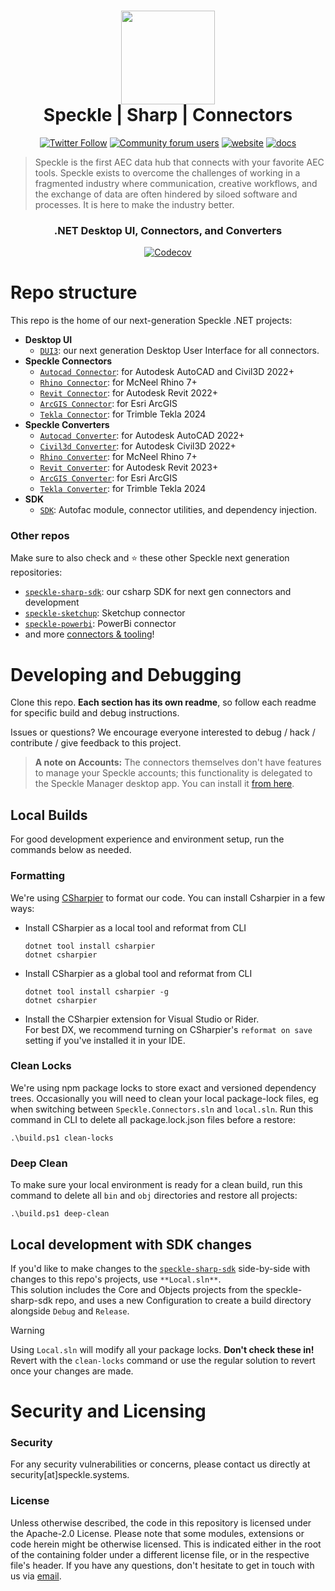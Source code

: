 <h1 align="center">
  <img src="https://user-images.githubusercontent.com/2679513/131189167-18ea5fe1-c578-47f6-9785-3748178e4312.png" width="150px"/><br/>
  Speckle | Sharp | Connectors
</h1>

<p align="center"><a href="https://twitter.com/SpeckleSystems"><img src="https://img.shields.io/twitter/follow/SpeckleSystems?style=social" alt="Twitter Follow"></a> <a href="https://speckle.community"><img src="https://img.shields.io/discourse/users?server=https%3A%2F%2Fspeckle.community&amp;style=flat-square&amp;logo=discourse&amp;logoColor=white" alt="Community forum users"></a> <a href="https://speckle.systems"><img src="https://img.shields.io/badge/https://-speckle.systems-royalblue?style=flat-square" alt="website"></a> <a href="https://speckle.guide/dev/"><img src="https://img.shields.io/badge/docs-speckle.guide-orange?style=flat-square&amp;logo=read-the-docs&amp;logoColor=white" alt="docs"></a></p>

> Speckle is the first AEC data hub that connects with your favorite AEC tools. Speckle exists to overcome the challenges of working in a fragmented industry where communication, creative workflows, and the exchange of data are often hindered by siloed software and processes. It is here to make the industry better.

<h3 align="center">
    .NET Desktop UI, Connectors, and Converters
</h3>

<p align="center"><a href="https://codecov.io/gh/specklesystems/speckle-sharp-connectors"><img src="https://codecov.io/gh/specklesystems/speckle-sharp-connectors/graph/badge.svg?token=eMhI4M8umi" alt="Codecov"></a></p>

# Repo structure

This repo is the home of our next-generation Speckle .NET projects:

- **Desktop UI**
  - [`DUI3`](https://github.com/specklesystems/speckle-sharp-connectors/tree/main/DUI3): our next generation Desktop User Interface for all connectors.
- **Speckle Connectors**
  - [`Autocad Connector`](https://github.com/specklesystems/speckle-sharp-connectors/tree/main/Connectors/Autocad): for Autodesk AutoCAD and Civil3D 2022+
  - [`Rhino Connector`](https://github.com/specklesystems/speckle-sharp-connectors/tree/main/Connectors/Rhino): for McNeel Rhino 7+
  - [`Revit Connector`](https://github.com/specklesystems/speckle-sharp-connectors/tree/main/Connectors/Revit): for Autodesk Revit 2022+
  - [`ArcGIS Connector`](https://github.com/specklesystems/speckle-sharp-connectors/tree/main/Connectors/ArcGIS/Speckle.Connectors.ArcGIS3): for Esri ArcGIS
  - [`Tekla Connector`](https://github.com/specklesystems/speckle-sharp-connectors/tree/main/Connectors/Tekla): for Trimble Tekla 2024
- **Speckle Converters**
  - [`Autocad Converter`](https://github.com/specklesystems/speckle-sharp-connectors/tree/main/Converters/Autocad): for Autodesk AutoCAD 2022+
  - [`Civil3d Converter`](https://github.com/specklesystems/speckle-sharp-connectors/tree/main/Converters/Civil3d): for Autodesk Civil3D 2022+
  - [`Rhino Converter`](https://github.com/specklesystems/speckle-sharp-connectors/tree/main/Converters/Rhino): for McNeel Rhino 7+
  - [`Revit Converter`](https://github.com/specklesystems/speckle-sharp-connectors/tree/main/Converters/Revit): for Autodesk Revit 2023+
  - [`ArcGIS Converter`](https://github.com/specklesystems/speckle-sharp-connectors/tree/main/Converters/ArcGIS/Speckle.Converters.ArcGIS3): for Esri ArcGIS
  - [`Tekla Converter`](https://github.com/specklesystems/speckle-sharp-connectors/tree/main/Converters/Tekla/Speckle.Converter.Tekla2024): for Trimble Tekla 2024
- **SDK**
  - [`SDK`](https://github.com/specklesystems/speckle-sharp-connectors/tree/main/Sdk): Autofac module, connector utilities, and dependency injection.


### Other repos

Make sure to also check and ⭐️ these other Speckle next generation repositories:

- [`speckle-sharp-sdk`](https://github.com/specklesystems/speckle-sharp-sdk): our csharp SDK for next gen connectors and development
- [`speckle-sketchup`](https://github.com/specklesystems/speckle-sketchup): Sketchup connector
- [`speckle-powerbi`](https://github.com/specklesystems/speckle-powerbi): PowerBi connector
- and more [connectors & tooling](https://github.com/specklesystems/)!

# Developing and Debugging

Clone this repo. **Each section has its own readme**, so follow each readme for specific build and debug instructions.

Issues or questions? We encourage everyone interested to debug / hack / contribute / give feedback to this project.

> **A note on Accounts:**
> The connectors themselves don't have features to manage your Speckle accounts; this functionality is delegated to the Speckle Manager desktop app. You can install it [from here](https://speckle-releases.ams3.digitaloceanspaces.com/manager/SpeckleManager%20Setup.exe).

## Local Builds

For good development experience and environment setup, run the commands below as needed.

### Formatting
We're using [CSharpier](https://github.com/belav/csharpier) to format our code.  You can install Csharpier in a few ways:
- Install CSharpier as a local tool and reformat from CLI
  ```
  dotnet tool install csharpier
  dotnet csharpier
  ```
- Install CSharpier as a global tool and reformat from CLI
  ```
  dotnet tool install csharpier -g
  dotnet csharpier
  ```
- Install the CSharpier extension for Visual Studio or Rider.<br/>
  For best DX, we recommend turning on CSharpier's `reformat on save` setting if you've installed it in your IDE.

### Clean Locks
We're using npm package locks to store exact and versioned dependency trees. Occasionally you will need to clean your local package-lock files, eg when switching between `Speckle.Connectors.sln` and `local.sln`.
Run this command in CLI to delete all package.lock.json files before a restore:
```
.\build.ps1 clean-locks
```

### Deep Clean
To make sure your local environment is ready for a clean build, run this command to delete all `bin` and `obj` directories and restore all projects:
```
.\build.ps1 deep-clean
```

## Local development with SDK changes
If you'd like to make changes to the [`speckle-sharp-sdk`](https://github.com/specklesystems/speckle-sharp-sdk) side-by-side with changes to this repo's projects, use `**Local.sln**`. <br/>
This solution includes the Core and Objects projects from the speckle-sharp-sdk repo, and uses a new Configuration to create a build directory alongside `Debug` and `Release`.

> [!WARNING]
> Using `Local.sln` will modify all your package locks. **Don't check these in!** Revert with the `clean-locks` command or use the regular solution to revert once your changes are made.

# Security and Licensing
      
### Security

For any security vulnerabilities or concerns, please contact us directly at security[at]speckle.systems.

### License

Unless otherwise described, the code in this repository is licensed under the Apache-2.0 License. Please note that some modules, extensions or code herein might be otherwise licensed. This is indicated either in the root of the containing folder under a different license file, or in the respective file's header. If you have any questions, don't hesitate to get in touch with us via [email](mailto:hello@speckle.systems).




